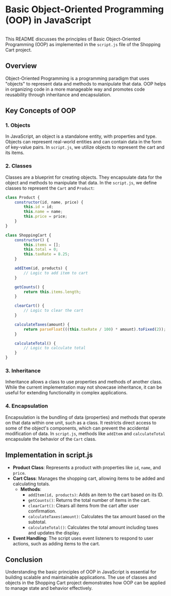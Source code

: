 
# Basic Object-Oriented Programming (OOP) in JavaScript
![]()

This README discusses the principles of Basic Object-Oriented Programming (OOP) as implemented in the `script.js` file of the Shopping Cart project.

## Overview
Object-Oriented Programming is a programming paradigm that uses "objects" to represent data and methods to manipulate that data. OOP helps in organizing code in a more manageable way and promotes code reusability through inheritance and encapsulation.

## Key Concepts of OOP

### 1. Objects
In JavaScript, an object is a standalone entity, with properties and type. Objects can represent real-world entities and can contain data in the form of key-value pairs. In `script.js`, we utilize objects to represent the cart and its items.

### 2. Classes
Classes are a blueprint for creating objects. They encapsulate data for the object and methods to manipulate that data. In the `script.js`, we define classes to represent the `Cart` and `Product`:

```javascript
class Product {
    constructor(id, name, price) {
        this.id = id;
        this.name = name;
        this.price = price;
    }
}

class ShoppingCart {
    constructor() {
        this.items = [];
        this.total = 0;
        this.taxRate = 8.25;
    }

    addItem(id, products) {
        // Logic to add item to cart
    }

    getCounts() {
        return this.items.length;
    }

    clearCart() {
        // Logic to clear the cart
    }

    calculateTaxes(amount) {
        return parseFloat(((this.taxRate / 100) * amount).toFixed(2));
    }

    calculateTotal() {
        // Logic to calculate total
    }
}
```

### 3. Inheritance
Inheritance allows a class to use properties and methods of another class. While the current implementation may not showcase inheritance, it can be useful for extending functionality in complex applications.

### 4. Encapsulation
Encapsulation is the bundling of data (properties) and methods that operate on that data within one unit, such as a class. It restricts direct access to some of the object's components, which can prevent the accidental modification of data. In `script.js`, methods like `addItem` and `calculateTotal` encapsulate the behavior of the `Cart` class.

## Implementation in script.js
- **Product Class**: Represents a product with properties like `id`, `name`, and `price`.
- **Cart Class**: Manages the shopping cart, allowing items to be added and calculating totals.
  - **Methods**:
    - `addItem(id, products)`: Adds an item to the cart based on its ID.
    - `getCounts()`: Returns the total number of items in the cart.
    - `clearCart()`: Clears all items from the cart after user confirmation.
    - `calculateTaxes(amount)`: Calculates the tax amount based on the subtotal.
    - `calculateTotal()`: Calculates the total amount including taxes and updates the display.
- **Event Handling**: The script uses event listeners to respond to user actions, such as adding items to the cart.

## Conclusion
Understanding the basic principles of OOP in JavaScript is essential for building scalable and maintainable applications. The use of classes and objects in the Shopping Cart project demonstrates how OOP can be applied to manage state and behavior effectively.
